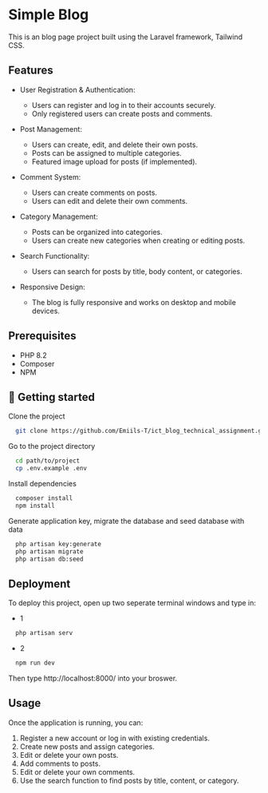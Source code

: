 

# Simple Blog


This is an blog page project built using the Laravel framework, Tailwind CSS.

## Features

- User Registration & Authentication:
    - Users can register and log in to their accounts securely.
    - Only registered users can create posts and comments.


- Post Management:
    - Users can create, edit, and delete their own posts.
    - Posts can be assigned to multiple categories.
    - Featured image upload for posts (if implemented).


- Comment System:
    - Users can create comments on posts.
    - Users can edit and delete their own comments.


- Category Management:
    - Posts can be organized into categories.
    - Users can create new categories when creating or editing posts.


- Search Functionality:
    - Users can search for posts by title, body content, or categories.


- Responsive Design:
    - The blog is fully responsive and works on desktop and mobile devices.

## Prerequisites
- PHP 8.2
- Composer
- NPM
## 🚀 Getting started

Clone the project

```bash
  git clone https://github.com/Emiils-T/ict_blog_technical_assignment.git
```

Go to the project directory

```bash
  cd path/to/project
  cp .env.example .env
```

Install dependencies

```bash
  composer install
  npm install 
```
Generate application key, migrate the database and seed database with data
```bash
  php artisan key:generate
  php artisan migrate
  php artisan db:seed
```

## Deployment

To deploy this project, open up two seperate terminal windows and type in:

- 1
```bash
  php artisan serv
```
- 2
```bash
  npm run dev
```

Then type http://localhost:8000/ into your broswer.

## Usage
Once the application is running, you can:

1. Register a new account or log in with existing credentials.
2. Create new posts and assign categories.
3. Edit or delete your own posts.
4. Add comments to posts.
5. Edit or delete your own comments.
6. Use the search function to find posts by title, content, or category.
    
